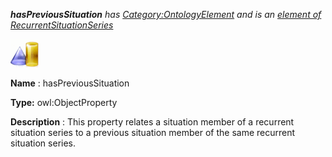 ___hasPreviousSituation__ 
 has
 [Category:OntologyElement](../../Category/OntologyElement "Category:OntologyElement") 
 and is an
 [element of](../../Property/ElementOf "Property:ElementOf") 
[RecurrentSituationSeries](../../Submissions/RecurrentSituationSeries "Submissions:RecurrentSituationSeries")_




  





[![ObjectProperty](../public/images/thumb/c/c3/ObjectProperty.gif/45px-ObjectProperty.gif)](../../Image/ObjectProperty.gif "ObjectProperty")


__Name__ 
 : hasPreviousSituation
 



__Type:__ 
 owl:ObjectProperty
 



__Description__ 
 : This property relates a situation member of a recurrent situation series to a previous situation member of the same recurrent situation series.
